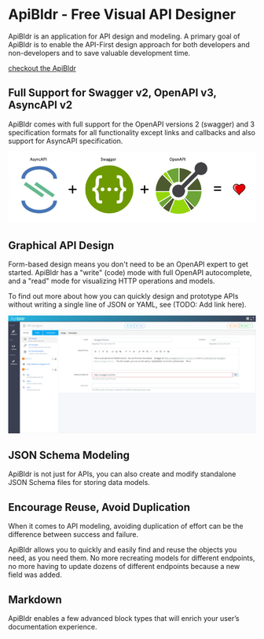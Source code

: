 # ApiBldr - Free Visual API Designer

ApiBldr is an application for API design and modeling. A primary goal of ApiBldr is to enable the API-First design approach for both developers and non-developers and to save valuable development time.

[checkout the ApiBldr](https://apibldr.com)

## Full Support for Swagger v2, OpenAPI v3, AsyncAPI v2

ApiBldr comes with full support for the OpenAPI versions 2 (swagger) and 3 specification formats for all functionality except links and callbacks and also support for AsyncAPI specification. 

![ApiBldr loves Swagger + OpenAPI + AsyncAPI](assets/images/asyncapi_openapi_swagger_equal_heart.png)

## Graphical API Design

Form-based design means you don't need to be an OpenAPI expert to get started. ApiBldr has a "write" (code) mode with full OpenAPI autocomplete, and a "read" mode for visualizing HTTP operations and models.

To find out more about how you can quickly design and prototype APIs without writing a single line of JSON or YAML, see (TODO: Add link here).

![ApiBldr visual design](assets/images/apibldr_main_page.png)

## JSON Schema Modeling

ApiBldr is not just for APIs, you can also create and modify standalone JSON Schema files for storing data models.

## Encourage Reuse, Avoid Duplication

When it comes to API modeling, avoiding duplication of effort can be the difference between success and failure.

ApiBldr allows you to quickly and easily find and reuse the objects you need, as you need them. No more recreating models for different endpoints, no more having to update dozens of different endpoints because a new field was added.

## Markdown

ApiBldr enables a few advanced block types that will enrich your user’s documentation experience.

